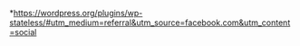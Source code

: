*https://wordpress.org/plugins/wp-stateless/#utm_medium=referral&utm_source=facebook.com&utm_content=social